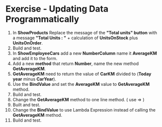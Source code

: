 ﻿# Exercise - Updating Data Programmatically


1. In **ShowProducts** Replace the message of the **"Total units" button** with a message **"Total Units : "** + calculation of **UnitsOnStock** plus **UnitsOnOrder**.
2. Build and test.
3. In **ShowEmployeeCars** add a new **NumberColumn** name it **AverageKM** and add it to the form.
4. Add a new **method** that return **Number**, name the new method **GetAverageKM**.
5. **GetAverageKM** need to return the value of **CarKM** divided to (**Today year** minus **CarYear**).  
6. Use the **BindValue** and set the **AverageKM** value to **GetAverageKM** method. 
7. Build and test.
8. Change the **GetAverageKM** method to one line method. ( use => )
9. Built and test.
10. Change the **BindValue** to use Lambda Expression instead of calling the **GetAverageKM** method.
11. Build and test.


     